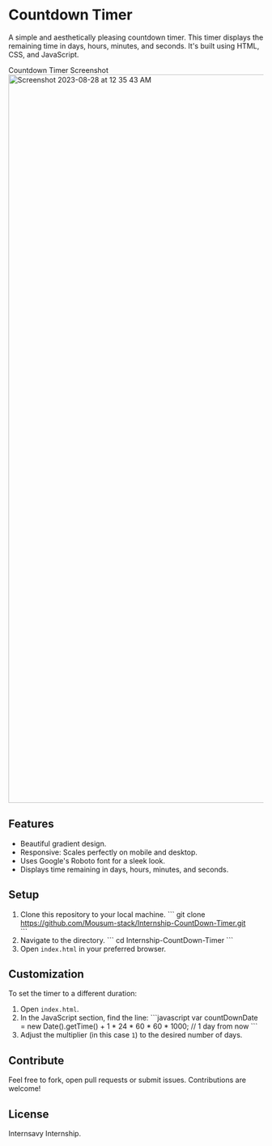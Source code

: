 # Countdown Timer

A simple and aesthetically pleasing countdown timer. This timer displays the remaining time in days, hours, minutes, and seconds. It's built using HTML, CSS, and JavaScript.

Countdown Timer Screenshot
<img width="1440" alt="Screenshot 2023-08-28 at 12 35 43 AM" src="https://github.com/Mousum-stack/Internship-CountDown-Timer/assets/109821242/3b4f6e19-334d-44c8-9bea-11188352a025">

## Features

- Beautiful gradient design.
- Responsive: Scales perfectly on mobile and desktop.
- Uses Google's Roboto font for a sleek look.
- Displays time remaining in days, hours, minutes, and seconds.

## Setup

1. Clone this repository to your local machine.
   \```
   git clone https://github.com/Mousum-stack/Internship-CountDown-Timer.git   
   \```
2. Navigate to the directory.
   \```
   cd Internship-CountDown-Timer
   \```
3. Open `index.html` in your preferred browser.

## Customization

To set the timer to a different duration:

1. Open `index.html`.
2. In the JavaScript section, find the line:
   \```javascript
   var countDownDate = new Date().getTime() + 1 * 24 * 60 * 60 * 1000; // 1 day from now
   \```
3. Adjust the multiplier (in this case `1`) to the desired number of days.

## Contribute

Feel free to fork, open pull requests or submit issues. Contributions are welcome!

## License

Internsavy Internship.
